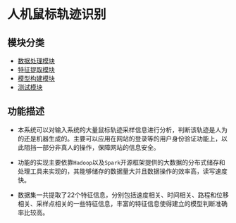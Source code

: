 # 人机鼠标轨迹识别
## 模块分类
* [数据处理模块](https://github.com/XiaoTang233/mouse-track-recognition/blob/main/ProcessData.java)
* [特征提取模块](https://github.com/XiaoTang233/mouse-track-recognition/blob/main/CatchFeature.java)
* [模型构建模块](https://github.com/XiaoTang233/mouse-track-recognition/blob/main/CreateDecisionTree.java)
* [测试模块](https://github.com/XiaoTang233/mouse-track-recognition/blob/main/main.java)

## 功能描述
* 本系统可以对输入系统的大量鼠标轨迹采样信息进行分析，判断该轨迹是人为的还是机器生成的。主要可以应用在网站的登录等的用户身份验证功能上，以此阻挡一部分非真人的操作，保障网站的信息安全。

* 功能的实现主要依靠`Hadoop`以及`Spark`开源框架提供的大数据的分布式储存和处理工具来实现的，其能够储存的数据量大并且数据操作的效率高，读写速度快。

* 数据集一共提取了22个特征信息，分别包括速度相关、时间相关、路程和位移相关、采样点相关的一些特征信息，丰富的特征信息使得建立的模型判断准确率比较高。
